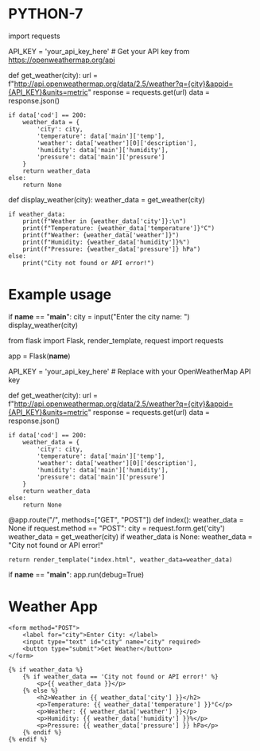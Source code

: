# PYTHON-7

import requests

API_KEY = 'your_api_key_here'  # Get your API key from https://openweathermap.org/api

def get_weather(city):
    url = f"http://api.openweathermap.org/data/2.5/weather?q={city}&appid={API_KEY}&units=metric"
    response = requests.get(url)
    data = response.json()

    if data['cod'] == 200:
        weather_data = {
            'city': city,
            'temperature': data['main']['temp'],
            'weather': data['weather'][0]['description'],
            'humidity': data['main']['humidity'],
            'pressure': data['main']['pressure']
        }
        return weather_data
    else:
        return None

def display_weather(city):
    weather_data = get_weather(city)
    
    if weather_data:
        print(f"Weather in {weather_data['city']}:\n")
        print(f"Temperature: {weather_data['temperature']}°C")
        print(f"Weather: {weather_data['weather']}")
        print(f"Humidity: {weather_data['humidity']}%")
        print(f"Pressure: {weather_data['pressure']} hPa")
    else:
        print("City not found or API error!")

# Example usage
if __name__ == "__main__":
    city = input("Enter the city name: ")
    display_weather(city)


from flask import Flask, render_template, request
import requests

app = Flask(__name__)

API_KEY = 'your_api_key_here'  # Replace with your OpenWeatherMap API key

def get_weather(city):
    url = f"http://api.openweathermap.org/data/2.5/weather?q={city}&appid={API_KEY}&units=metric"
    response = requests.get(url)
    data = response.json()

    if data['cod'] == 200:
        weather_data = {
            'city': city,
            'temperature': data['main']['temp'],
            'weather': data['weather'][0]['description'],
            'humidity': data['main']['humidity'],
            'pressure': data['main']['pressure']
        }
        return weather_data
    else:
        return None

@app.route("/", methods=["GET", "POST"])
def index():
    weather_data = None
    if request.method == "POST":
        city = request.form.get('city')
        weather_data = get_weather(city)
        if weather_data is None:
            weather_data = "City not found or API error!"
    
    return render_template("index.html", weather_data=weather_data)

if __name__ == "__main__":
    app.run(debug=True)


<!DOCTYPE html>
<html lang="en">
<head>
    <meta charset="UTF-8">
    <meta name="viewport" content="width=device-width, initial-scale=1.0">
    <title>Weather App</title>
</head>
<body>
    <h1>Weather App</h1>

    <form method="POST">
        <label for="city">Enter City: </label>
        <input type="text" id="city" name="city" required>
        <button type="submit">Get Weather</button>
    </form>

    {% if weather_data %}
        {% if weather_data == 'City not found or API error!' %}
            <p>{{ weather_data }}</p>
        {% else %}
            <h2>Weather in {{ weather_data['city'] }}</h2>
            <p>Temperature: {{ weather_data['temperature'] }}°C</p>
            <p>Weather: {{ weather_data['weather'] }}</p>
            <p>Humidity: {{ weather_data['humidity'] }}%</p>
            <p>Pressure: {{ weather_data['pressure'] }} hPa</p>
        {% endif %}
    {% endif %}
</body>
</html>
